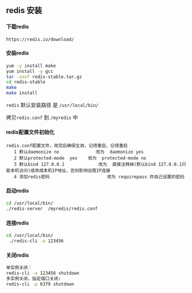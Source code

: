 ## redis 安装

#### 下载redis

```http
https://redis.io/download/
```

#### 安装redis

```sh
yum -y install make
yum install -y gcc
tar -zxvf redis-stable.tar.gz
cd redis-stable
make
make install
```

`redis` 默认安装路径 是 `/usr/local/bin/`

拷贝`redis.conf` 到 `/myredis` 中

#### redis配置文件初始化

```
redis.conf配置文件，改完后确保生效，记得重启，记得重启
   1 默认daemonize no              改为  daemonize yes
   2 默认protected-mode  yes    改为  protected-mode no
   3 默认bind 127.0.0.1             改为  直接注释掉(默认bind 127.0.0.1只能本机访问)或改成本机IP地址，否则影响远程IP连接
   4 添加redis密码                      改为 requirepass 你自己设置的密码
```

#### 启动redis

```sh
cd /usr/local/bin/
./redis-server  /myredis/redis.conf
```

#### 连接redis

```sh
cd /usr/local/bin/
 ./redis-cli -a 123456
```

#### 关闭redis

```sh
单实例关闭：
redis-cli -a 123456 shutdown
多实例关闭，指定端口关闭:
redis-cli -p 6379 shutdown
```


